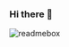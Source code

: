 ### Hi there 👋

![readmebox](https://github.com/andreirawann/andreirawann/assets/39233264/271e4124-5e05-4b5f-a514-eaf510a66eba)

<!--
**andreirawann/andreirawann** is a ✨ _special_ ✨ repository because its `README.md` (this file) appears on your GitHub profile.

Here are some ideas to get you started:

- 🔭 I’m currently working on ...
- 🌱 I’m currently learning ...
- 👯 I’m looking to collaborate on ...
- 🤔 I’m looking for help with ...
- 💬 Ask me about ...
- 📫 How to reach me: ...
- 😄 Pronouns: ...
- ⚡ Fun fact: ...
-->
